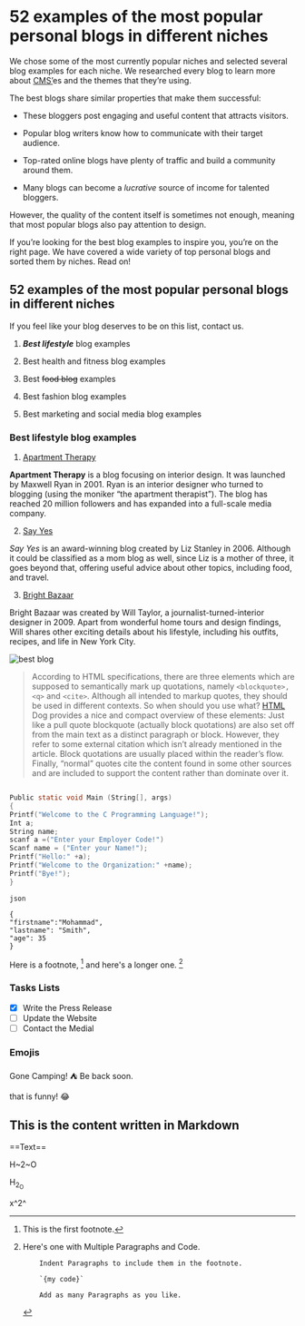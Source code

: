 
# 52 examples of the most popular **personal blogs** in different niches

We chose some of the most currently popular niches and selected several blog examples for each niche. We researched every blog to learn more about [CMS’](https://firstsiteguide.com/cms-stats/)es and the themes that they’re using.

The best blogs share similar properties that make them successful: 

* These bloggers post engaging and useful content that attracts visitors.

* Popular blog writers know how to communicate with their target audience.

* Top-rated online blogs have plenty of traffic and build a community around them. 

* Many blogs can become a _lucrative_ source of income for talented bloggers.

However, the quality of the content itself is sometimes not enough, meaning that most popular blogs also pay attention to design.

If you’re looking for the best blog examples to inspire you, you’re on the right page. We have covered a wide variety of top personal blogs and sorted them by niches. Read on!

## 52 examples of the most popular personal blogs in different niches

If you feel like your blog deserves to be on this list, contact us.

1. **_Best lifestyle_** blog examples

2. Best health and fitness blog examples

3. Best ~~food blog~~ examples

4. Best fashion blog examples

5. Best marketing and social media blog examples


### Best lifestyle blog examples

1. [Apartment Therapy](https://www.apartmenttherapy.com/)

**Apartment Therapy** is a blog focusing on interior design. It was launched by Maxwell Ryan in 2001. Ryan is an interior designer who turned to blogging (using the moniker “the apartment therapist”). The blog has reached 20 million followers and has expanded into a full-scale media company.

2. [Say Yes](https://sayyes.com/.)

_Say Yes_ is an award-winning blog created by Liz Stanley in 2006. Although it could be classified as a mom blog as well, since Liz is a mother of three, it goes beyond that, offering useful advice about other topics, including food, and travel.

3. [Bright Bazaar](https://www.brightbazaarblog.com/)

Bright Bazaar was created by Will Taylor, a journalist-turned-interior designer in 2009. Apart from wonderful home tours and design findings, Will shares other exciting details about his lifestyle, including his outfits, recipes, and life in New York City.

![best blog](https://firstsiteguide.com/wp-content/uploads/2021/01/Best-mom-blog-examples-1.png)


>According to HTML specifications, there are three elements which are supposed to semantically mark up quotations, namely `<blockquote>,` `<q>` and `<cite>`. Although all intended to markup quotes, they should be used in different contexts. So when should you use what? [HTML](https://htmldog.com/reference/htmltags/) Dog provides a nice and compact overview of these elements:
>Just like a pull quote blockquote (actually block quotations) are also set off from the main text as a distinct paragraph or block. However, they refer to some external citation which isn’t already mentioned in the article. Block quotations are usually placed within the reader’s flow.
>Finally, “normal” quotes cite the content found in some other sources and are included to support the content rather than dominate over it.

```C

Public static void Main (String[], args)
{
Printf("Welcome to the C Programming Language!");
Int a;
String name;
scanf a =("Enter your Employer Code!")
Scanf name = ("Enter your Name!");
Printf("Hello:" +a);
Printf("Welcome to the Organization:" +name);
Printf("Bye!");
}

```

```
json

{
"firstname":"Mohammad",
"lastname": "Smith",
"age": 35
}

```

Here is a footnote, [^1] and here's a longer one. [^bignote]

[^1]: This is the first footnote.

[^bignote]: Here's one with Multiple Paragraphs and Code.
			
			Indent Paragraphs to include them in the footnote.
			
			`{my code}`
			
			Add as many Paragraphs as you like.
			
### Tasks Lists

- [x] Write the Press Release
- [ ] Update the Website
- [ ] Contact the Medial

### Emojis

Gone Camping! :tent: Be back soon.

that is funny! :joy:


## This is the content written in Markdown

==Text==

H~2~O

H<sub>2<sub>O

x^2^

	